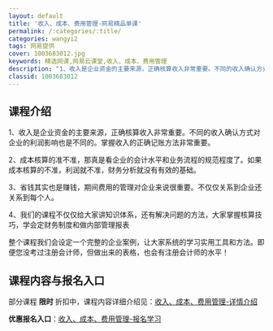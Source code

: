 ```yaml
---
layout: default
title: '收入、成本、费用管理-网易精品单课'
permalink: /:categories/:title/
categories: wangyi2
tags: 网易提供
cover: 1003683012.jpg
keywords: 精选网课,网易云课堂,收入、成本、费用管理
description: "1、收入是企业资金的主要来源，正确核算收入非常重要。不同的收入确认方式对企业的利润影响也是不同的。掌握收入的正确记账方法非常重要。2、成本核算的准不准，那真是看企业的会计水平和业务流程的规范"
classid: 1003683012
---
```


## 课程介绍

1、收入是企业资金的主要来源，正确核算收入非常重要。不同的收入确认方式对企业的利润影响也是不同的。掌握收入的正确记账方法非常重要。



2、成本核算的准不准，那真是看企业的会计水平和业务流程的规范程度了。如果成本核算的不准，利润就不准，财务分析就没有有效的基础。



3、省钱其实也是赚钱，期间费用的管理对企业来说很重要。不仅仅关系到企业还关系到每个人。



4、我们的课程不仅仅给大家讲知识体系，还有解决问题的方法，大家掌握核算技巧，学会定财务制度和做内部管理报表



  整个课程我们会设定一个完整的企业案例，让大家系统的学习实用工具和方法。即便您没考过注册会计师，但做出来的表格，也会有注册会计师的水平！

## 课程内容与报名入口

部分课程 **限时** 折扣中，课程内容详细介绍见：[收入、成本、费用管理-详情介绍](https://study.163.com/course/introduction/1003683012.htm?share=1&shareId=1025206652&utm_campaign=share&utm_medium=iphoneShare&utm_source=&utm_u=1025206652)

**优惠报名入口**：[收入、成本、费用管理-报名学习](https://study.163.com/course/introduction/1003683012.htm?share=1&shareId=1025206652&utm_campaign=share&utm_medium=iphoneShare&utm_source=&utm_u=1025206652)

